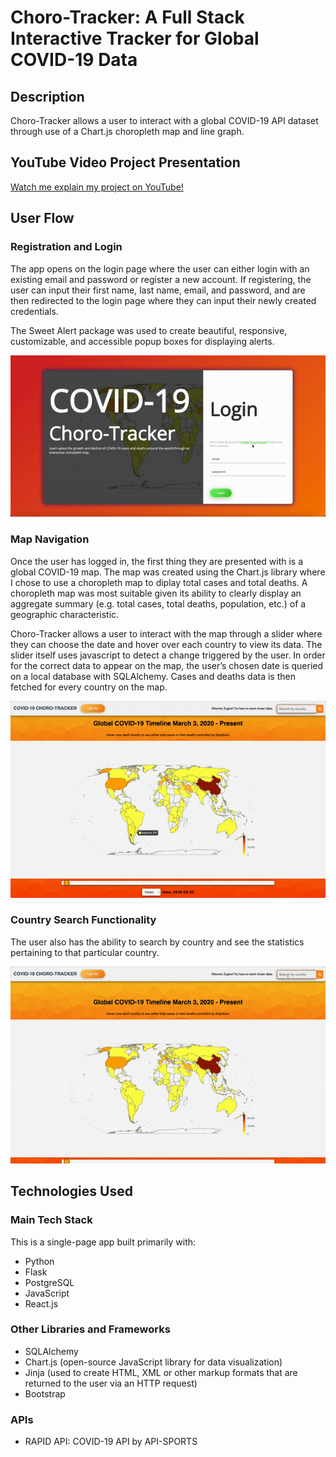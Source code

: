 # Choro-Tracker: A Full Stack Interactive Tracker for Global COVID-19 Data
## Description
Choro-Tracker allows a user to interact with a global COVID-19 API dataset through use of a Chart.js choropleth map and line graph.
## YouTube Video Project Presentation
[Watch me explain my project on YouTube!](https://www.youtube.com/watch?v=H0DfmBLnnho&ab_channel=FernandaP%C3%A9rezGuti%C3%A9rrez)
## User Flow
### Registration and Login
The app opens on the login page where the user can either login with an existing email and password or register a new account. If registering, the user can  input their first name, last name, email, and password, and are then redirected to the login page where they can input their newly created credentials.

The Sweet Alert package was used to create beautiful, responsive, customizable, and accessible popup boxes for displaying alerts.

![](covid_project_register_login.gif)

### Map Navigation
Once the user has logged in, the first thing they are presented with is a global COVID-19 map. The map was created using the Chart.js library where I chose to use a choropleth map to diplay total cases and total deaths. A choropleth map was most suitable given its ability to clearly display an aggregate summary (e.g. total cases, total deaths, population, etc.) of a geographic characteristic.

Choro-Tracker allows a user to interact with the map through a slider where they can choose the date and hover over each country to view its data. The slider itself uses javascript to detect a change triggered by the user. In order for the correct data to appear on the map, the user’s chosen date is queried on a local database with SQLAlchemy. Cases and deaths data is then fetched for every country on the map. 

![](covid_project_map_navigation.gif)

### Country Search Functionality
The user also has the ability to search by country and see the statistics pertaining to that particular country.

![](covid_project_search_functionality.gif)

## Technologies Used
### Main Tech Stack
This is a single-page app built primarily with:

* Python
* Flask
* PostgreSQL
* JavaScript
* React.js

### Other Libraries and Frameworks

* SQLAlchemy
* Chart.js (open-source JavaScript library for data visualization)
* Jinja (used to create HTML, XML or other markup formats that are returned to the user via an HTTP request)
* Bootstrap

### APIs

* RAPID API: COVID-19 API by API-SPORTS

